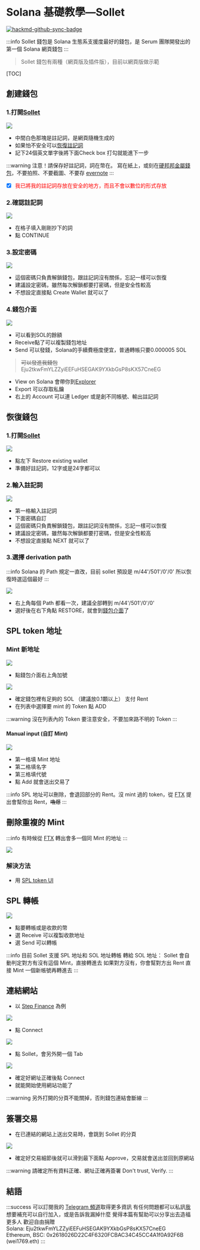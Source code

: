 # Solana 基礎教學—Sollet 

[![hackmd-github-sync-badge](https://hackmd.io/uefTN-dqSRK9H0FIxBJ1BQ/badge)](https://hackmd.io/uefTN-dqSRK9H0FIxBJ1BQ)

:::info
Sollet 錢包是 Solana 生態系支援度最好的錢包，是 Serum 團隊開發出的第一個 Solana 網頁錢包
:::

>Sollet 錢包有兩種（網頁版及插件版），目前以網頁版做示範

 [TOC]
 
## 創建錢包

### 1.打開[Sollet](https://www.sollet.io)

 ![](https://i.imgur.com/yoCpI3y.png)

+ 中間白色那塊是註記詞，是網頁隨機生成的
+ 如果怕不安全可以[恢復註記詞](#恢復錢包)
+ 記下24個英文單字後將下面Check box 打勾就能進下一步

:::warning
注意！請保存好註記詞，詞在幣在。
寫在紙上，或刻在[硬邦邦金屬錢包](https://jlopp.github.io/metal-bitcoin-storage-reviews/)，不要拍照、不要截圖、不要存 [evernote](https://www.blocktempo.com/300-k-stablecoin-hacked-due-to-the-victim-left-wallet-key-online/)
:::

- [x] <span style="color:red">我已將我的註記詞存放在安全的地方，而且不會以數位的形式存放</span>

### 2.確認註記詞
![](https://i.imgur.com/kdI47aM.png)
+ 在格子填入剛剛抄下的詞
+ 點 CONTINUE

### 3.設定密碼

![](https://i.imgur.com/oYDMisc.png)

+ 這個密碼只負責解鎖錢包，跟註記詞沒有關係，忘記一樣可以恢復
+ 建議設定密碼，雖然每次解鎖都要打密碼，但是安全性較高
+ 不想設定直接點 Create Wallet 就可以了

### 4.錢包介面

![](https://i.imgur.com/L23yFzj.png)

+ 可以看到SOL的餘額
+ Receive點了可以複製錢包地址
+ Send 可以發錢，Solana的手續費極度便宜，普通轉帳只要0.000005 SOL

> ~~可以發進我錢包~~ Eju2tkwFmYLZZyiEEFuHSEGAK9YXkbGsP8sKX57CneEG

+ View on Solana 會帶你到[Explorer](https://explorer.solana.com/)
+ Export 可以存取私鑰
+ 右上的 Account 可以連 Ledger 或是創不同帳號、輸出註記詞

## 恢復錢包

### 1.打開[Sollet](https://www.sollet.io)

 ![](https://i.imgur.com/yoCpI3y.png)
 
 + 點左下 Restore existing wallet
 + 準備好註記詞，12字或是24字都可以

### 2.輸入註記詞

![](https://i.imgur.com/4n6Lx77.png)

+ 第一格輸入註記詞
+ 下面密碼自訂
+ 這個密碼只負責解鎖錢包，跟註記詞沒有關係，忘記一樣可以恢復
+ 建議設定密碼，雖然每次解鎖都要打密碼，但是安全性較高
+ 不想設定直接點 NEXT 就可以了

### 3.選擇 derivation path

:::info
Solana 的 Path 規定一直改，目前 sollet 預設是 m/44'/501'/0'/0' 所以恢復時選這個最好
:::

![](https://i.imgur.com/ULDuA3U.png)

+ 右上角每個 Path 都看一次，建議全部轉到 m/44'/501'/0'/0'
+ 選好後在右下角點 RESTORE，就會到[錢包介面](#4.錢包介面)了

## SPL token 地址

### Mint 新地址

![](https://i.imgur.com/7Xt3wqk.png)

+ 點錢包介面右上角加號

![](https://i.imgur.com/bYMym7J.png)

+ 確定錢包裡有足夠的 SOL （建議放0.1顆以上） 支付 Rent
+ 在列表中選擇要 mint 的 Token 點 ADD

:::warning
沒在列表內的 Token 要注意安全，不要加來路不明的 Token
:::

#### Manual input (自訂 Mint)

![](https://i.imgur.com/K143YDm.png)

+ 第一格填 Mint 地址
+ 第二格填名字
+ 第三格填代號
+ 點 Add 就會送出交易了

:::info
SPL 地址可以刪除，會退回部分的 Rent。沒 mint 過的 token，從 [FTX](https://ftx.com/#a=wei1769) 提出會幫你出 Rent，~~嚕爆~~
:::

## 刪除重複的 Mint

:::info
有時候從 [FTX](https://ftx.com/#a=wei1769) 轉出會多一個同 Mint 的地址
:::

![](https://i.imgur.com/XlbPlpi.png)


### 解決方法

+ 用 [SPL token UI](https://hackmd.io/@wei0403/SJtCp2Hvu)

## SPL 轉帳

![](https://i.imgur.com/XdKT3lI.png)

+ 點要轉帳或是收款的幣
+ 選 Receive 可以複製收款地址
+ 選 Send 可以轉帳

:::info
目前 Sollet 支援 SPL 地址和 SOL 地址轉帳
轉給 SOL 地址： Sollet 會自動判定對方有沒有這個 Mint，直接轉進去
如果對方沒有，你會幫對方出 Rent 直接 Mint 一個新帳號再轉進去
:::

## 連結網站

+ 以 [Step Finance](https://test.step.finance) 為例

![](https://i.imgur.com/iftPaPN.png)

+ 點 Connect

![](https://i.imgur.com/FnNaisR.png)

+ 點 Sollet，會另外開一個 Tab

![](https://i.imgur.com/ZU6gpHr.png)

* 確定好網址正確後點 Connect
* 就能開始使用網站功能了

:::warning
另外打開的分頁不能關掉，否則錢包連結會斷線
:::

## 簽署交易
+ 在已連結的網站上送出交易時，會跳到 Sollet 的分頁

![](https://i.imgur.com/Dl5yywx.png)

+ 確定好交易細節後就可以滑到最下面點 Approve，交易就會送出並回到原網站

:::warning
請確定所有資料正確、網址正確再簽署
Don't trust, Verify.
:::

## 結語
:::success
可以訂閱我的 [Telegram 頻道](https://t.me/wei9103)取得更多資訊
有任何問題都可以私訊[我](https://t.me/wei1769)
想要補充可以自行加入，或是告訴我漏掉什麼
覺得本篇有幫助可以分享出去造福更多人
歡迎自由捐贈  
Solana: Eju2tkwFmYLZZyiEEFuHSEGAK9YXkbGsP8sKX57CneEG  
Ethereum, BSC: 0x2618026D22C4F6320FCBAC34C45CC4A1f0A92F6B (wei1769.eth)
:::
